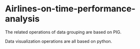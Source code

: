 # Airlines-on-time-performance-analysis

The related operations of data grouping are based on PIG.

Data visualization operations are all based on python.
